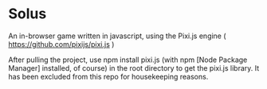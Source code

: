 # Solus


An in-browser game written in javascript, using the Pixi.js engine ( https://github.com/pixijs/pixi.js )

After pulling the project, use npm install pixi.js (with npm [Node Package Manager] installed, of course) in the root directory to get the pixi.js library. It has been excluded from this repo for housekeeping reasons.